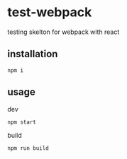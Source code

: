 # test-webpack

testing skelton for webpack with react

## installation
    npm i
    
## usage
dev

    npm start
    
build

    npm run build